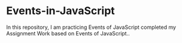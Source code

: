 # Events-in-JavaScript
In this repository, I am practicing Events of JavaScript completed my Assignment Work based on Events of JavaScript..

